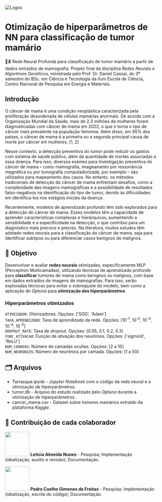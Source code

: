 ![Logos](https://github.com/user-attachments/assets/d84c618a-1539-457d-877f-430a6f84defc)

# Otimização de hiperparâmetros de NN para classificação de tumor mamário
🩷🎗️ Rede Neural Profunda para classificação de tumor mamário a partir de dados extraídos de mamografia. Projeto final da disciplina _Redes Neurais e Algoritmos Genéticos_, ministrada pelo Prof. Dr. Daniel Cassar, do 3º semestre do BSc. em Ciência e Tecnologia da Ilum Escola de Ciência, Centro Nacional de Pesquisa em Energia e Materiais.

## Introdução

O câncer de mama é uma condição neoplástica caracterizada pela proliferação desordenada de células mamárias anormais. De acordo com a Organização Mundial da Saúde, mais de 2.3 milhões de mulheres foram diagnosticadas com câncer de mama em 2022, o que o torna o tipo de câncer mais prevalente na população feminina. Além disso, em 95% dos países, o câncer de mama é a primeira ou a segunda principal causa de morte por câncer em mulheres. [1, 2]

Nesse contexto, a detecção preventiva do tumor pode reduzir os gastos com sistema de saúde público, além da quantidade de mortes associadas a essa doença. Para isso, diversos exames para investigação preventiva do câncer de mama – como mamografia, imageamento por ressonância magnética ou por tomografia computadorizada, por exemplo – são utilizados para mapeamento dos casos. No entanto, os métodos tradicionais de detecção do câncer de mama enfrentam desafios, como a complexidade das imagens mamográficas e a possibilidade de resultados falso-negativos na identificação do tipo de tumor, devido às dificuldades em identifica-los nos estágios iniciais da doença.

Recentemente, modelos de aprendizado profundo têm sido explorados para a detecção do câncer de mama. Esses modelos têm a capacidade de aprender características complexas e hierárquicas, aumentando a sensibilidade e a especificidade na detecção, o que contribui para um diagnóstico mais precoce e preciso. Na literatura, muitos estudos têm adotado redes neurais para a classificação do câncer de mama, seja para identificar subtipos ou para diferenciar casos benignos de malignos. 

## 🎯 Objetivo
Desenvolver e avaliar **redes neurais** otimizadas, especificamente MLP (Perceptron Multicamadas), utilizando técnicas de aprendizado profundo para **classificar** tumores de mama como benignos ou malignos, com base em dados extraídos de imagens de mamografias. Para isso, serão exploradas técnicas para evitar o sobreajuste do modelo, bem como a aplicação do _Optuna_ para **otimização dos hiperparâmetros**.

### Hiperparâmetros otimizados
`OTIMIZADOR`: Otimizadores. Opções: ['SGD', 'Adam'] <br>
`TAXA_APRENDIZADO`: Taxa de aprendizado da rede. Opções: [10<sup>-1</sup>, 10<sup>-2</sup>, 10<sup>-3</sup>, 10<sup>-4</sup>, 10<sup>-5</sup>] <br>
`DROPOUT_RATE`: Taxa de *dropout*. Opções: [0.05, 0.1, 0.2, 0.3] <br>
`FUNC_ATIVACAO`: Função de ativação dos neurônios. Opções: ['sigmoid', 'ReLU'] <br>
`NUM_CAMADAS`: Número de camadas ocultas. Opções: [2 a 10] <br>
`NUM_NEURONIOS`: Número de neurônios por camada. Opções: [1 a 50] <br>

## 🗂️ Arquivos
- Tarrasque.ipynb - _Jupyter Notebook_ com o código da rede neural e a otimização de hiperparâmetros.
- tumor.db - Arquivo do estudo realizado pelo _Optuna_ durante a otimização de hiperparâmetros.
- cancer_mama.csv - Dataset sobre tumores mamários extraído da plataforma _Kaggle_.

## 🤝 Contribuição de cada colaborador
[<img src="https://avatars.githubusercontent.com/u/172425156?v=4" width=80>](https://github.com/leticiaalmnunes)
**Letícia Almeida Nunes** - Pesquisa; Implementação (idealização, auxílio e revisão); Documentação.

[<img src="https://avatars.githubusercontent.com/u/172424921?v=4" width=80>](https://github.com/pedrocoelhogf)
**Pedro Coelho Gimenes de Freitas** - Pesquisa; Implementação (idealização, escrita do código); Documentação.

